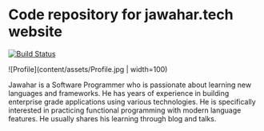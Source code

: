 # Code repository for jawahar.tech website

[![Build Status](https://travis-ci.org/jawahars16/website.svg?branch=master)](https://travis-ci.org/jawahars16/website)

![Profile](content/assets/Profile.jpg | width=100)

Jawahar is a Software Programmer who is passionate about learning new languages and frameworks. He has years
of experience in building enterprise grade applications using various technologies. He is specifically
interested in practicing functional programming with modern language features. He usually shares his
learning
through blog and talks.
